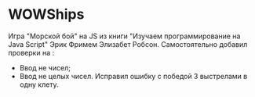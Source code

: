 # WOWShips
Игра "Морской бой" на JS из книги "Изучаем программирование на Java Script" Эрик Фримем Элизабет Робсон.
Самостоятельно добавил проверки на : 
- Ввод не чисел;
- Ввод не целых чисел.
Исправил ошибку с победой 3 выстрелами в одну клету.
